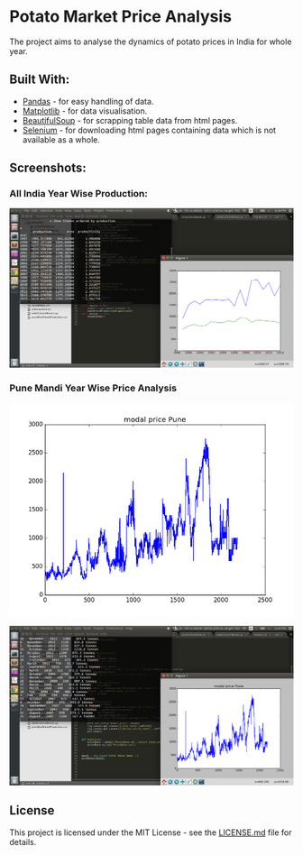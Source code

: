 # Potato Market Price Analysis

The project aims to analyse the dynamics of potato prices in India for whole year. 

## Built With:

* [Pandas](https://pypi.python.org/pypi/pandas) - for easy handling of data.
* [Matplotlib](http://matplotlib.org/) - for data visualisation.
* [BeautifulSoup](https://www.crummy.com/software/BeautifulSoup/) - for scrapping table data from html pages.
* [Selenium](https://pypi.python.org/pypi/selenium) - for downloading html pages containing data which  is not available as a whole.


## Screenshots: 


### All India Year Wise Production:

![All India Year Wise Production](https://github.com/ankit-gaur/Data-Analysis/blob/master/Potato-Market-Analysis/screenshots/AllIndiaYearwisePotatoProduction.png?raw=true)

### Pune Mandi Year Wise Price Analysis

![Pune Mandi Price Data graph image](https://github.com/ankit-gaur/Data-Analysis/blob/master/Potato-Market-Analysis/screenshots/punePrices.png?raw=true)

![Pune Mandi Graph description image](https://github.com/ankit-gaur/Data-Analysis/blob/master/Potato-Market-Analysis/screenshots/puneprice2.png?raw=true)

## License

This project is licensed under the MIT License - see the [LICENSE.md](license.md) file for details.


